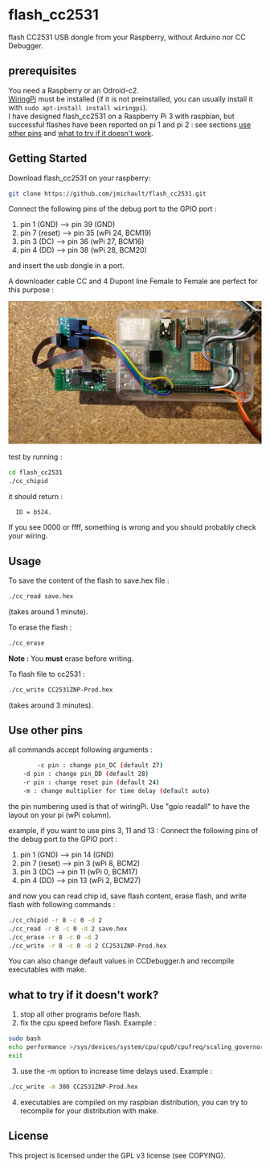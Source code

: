 # flash_cc2531
flash CC2531 USB dongle from your Raspberry, without Arduino nor CC Debugger.

## prerequisites
You need a Raspberry or an Odroid-c2.  
[WiringPi](http://wiringpi.com/) must be installed (if it is not preinstalled, you can usually install it with `sudo apt-install install wiringpi`).  
I have designed flash_cc2531 on a Raspberry Pi 3 with raspbian, but successful flashes have been reported on pi 1 and pi 2 : see sections [use other pins](#use-other-pins) and [what to try if it doesn't work](#what-to-try-if-it-doesnt-work).

## Getting Started

Download flash_cc2531 on your raspberry:
```bash
git clone https://github.com/jmichault/flash_cc2531.git
```
Connect the following pins of the debug port to the GPIO port :
1. pin 1 (GND)	  -->	pin 39 (GND)
2. pin 7 (reset)	-->	pin 35 (wPi 24, BCM19)
3. pin 3 (DC)	  -->	pin 36 (wPi 27, BCM16)
4. pin 4 (DD)	  -->	pin 38 (wPi 28, BCM20)

and insert the usb dongle in a port.

A downloader cable CC and 4 Dupont line Female to Female are perfect for this purpose :

![](https://github.com/jmichault/files/blob/master/Raspberry-CC2531.jpg)

test by running :
```bash
cd flash_cc2531
./cc_chipid
```
it should return :
```
  ID = b524.
```
If you see 0000 or ffff, something is wrong and you should probably check your wiring.

## Usage
To save the content of the flash to save.hex file :
```bash
./cc_read save.hex
```
(takes around 1 minute).

To erase the flash :
```bash
./cc_erase
```
**Note :** You **must** erase before writing.

To flash file to cc2531 :
```bash
./cc_write CC2531ZNP-Prod.hex
```
(takes around 3 minutes).

## Use other pins
all commands accept following arguments :
```bash
        -c pin : change pin_DC (default 27)
	-d pin : change pin_DD (default 28)
	-r pin : change reset pin (default 24)
  	-m : change multiplier for time delay (default auto)
```
the pin numbering used is that of wiringPi. Use "gpio readall" to have the layout on your pi (wPi column).

example, if you want to use pins 3, 11 and 13 : 
Connect the following pins of the debug port to the GPIO port :
1. pin 1 (GND)	  -->	pin 14 (GND)
2. pin 7 (reset)	-->	pin 3 (wPi 8, BCM2)
3. pin 3 (DC)	  -->	pin 11 (wPi 0, BCM17)
4. pin 4 (DD)	  -->	pin 13 (wPi 2, BCM27)

and now you can read chip id, save flash content, erase flash, and write flash with following commands :
```bash
./cc_chipid -r 8 -c 0 -d 2
./cc_read -r 8 -c 0 -d 2 save.hex
./cc_erase -r 8 -c 0 -d 2
./cc_write -r 8 -c 0 -d 2 CC2531ZNP-Prod.hex
```

You can also change default values in CCDebugger.h and recompile executables with make.

## what to try if it doesn't work?
1. stop all other programs before flash.
2. fix the cpu speed before flash. Example :
```bash
sudo bash
echo performance >/sys/devices/system/cpu/cpu0/cpufreq/scaling_governor
exit
```
3. use the -m option to increase time delays used. Example :
```bash
./cc_write -m 300 CC2531ZNP-Prod.hex
```
4. executables are compiled on my raspbian distribution, you can try to recompile for your distribution with make.

## License

This project is licensed under the GPL v3 license (see COPYING).

